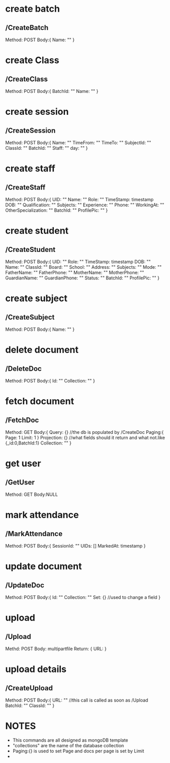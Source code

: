 # create batch
## /CreateBatch
Method: POST
Body:{
    Name: ""
}

# create Class
## /CreateClass
Method: POST
Body:{
    BatchId: ""
    Name: ""
}

# create session
## /CreateSession
Method: POST
Body:{
    Name: ""
    TimeFrom: ""
    TimeTo: ""
    SubjectId: ""
    ClassId: ""
    BatchId: ""
    Staff: ""
    day: ""
}

# create staff
## /CreateStaff
Method: POST
Body:{
    UID: ""
    Name: ""
    Role: ""
    TimeStamp: timestamp
    DOB: ""
    Qualification: ""
    Subjects: ""
    Experience: ""
    Phone: ""
    WorkingAt: ""
    OtherSpecialization: ""
    BatchId: ""
    ProfilePic: ""
}

# create student
## /CreateStudent
Method: POST
Body:{
    UID: ""
    Role: ""
    TimeStamp: timestamp
    DOB: ""
    Name: ""
    ClassId: ""
    Board: ""
    School: ""
    Address: ""
    Subjects: ""
    Mode: ""
    FatherName: ""
    FatherPhone: ""
    MotherName: ""
    MotherPhone: ""
    GuardianName: ""
    GuardianPhone: ""
    Status: ""
    BatchId: ""
    ProfilePic: ""
}

# create subject
## /CreateSubject
Method: POST
Body:{
    Name: ""
}

# delete document
## /DeleteDoc
Method: POST
Body:{
    Id: ""
    Collection: ""
}

# fetch document
## /FetchDoc
Method: GET
Body:{
    Query: {} //the db is populated by /CreateDoc
    Paging:{
        Page: 1
        Limit: 1
    }
    Projection: {} //what fields should it return and what not.like {_id:0,BatchId:1}
    Collection: ""
}

# get user
## /GetUser
Method: GET
Body:NULL

# mark attendance
## /MarkAttendance
Method: POST
Body:{
    SessionId: ""
    UIDs: []
    MarkedAt: timestamp
}

# update document
## /UpdateDoc
Method: POST
Body:{
    Id: ""
    Collection: ""
    Set: {} //used to change a field
}

# upload
## /Upload
Methd: POST
Body: multipartfile
Return: {
    URL:
}

# upload details
## /CreateUpload
Method: POST
Body:{
    URL: "" //this call is called as soon as /Upload
    BatchId: ""
    ClassId: ""
}


# NOTES

* This commands are all designed as mongoDB template
* "collections" are the name of the database collection
* Paging:{} is used to set Page and docs per page is set by Limit
* 